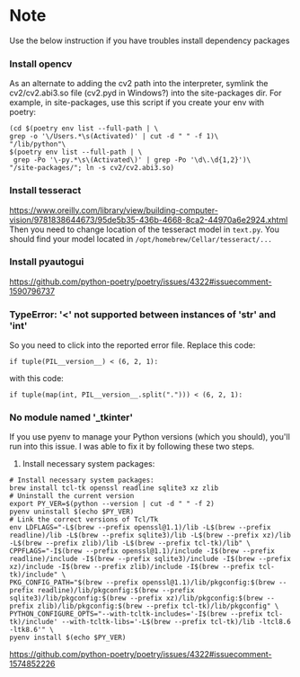 # Note

Use the below instruction if you have troubles install dependency packages

### Install opencv

As an alternate to adding the cv2 path into the interpreter, symlink the cv2/cv2.abi3.so file (cv2.pyd in Windows?) into
the site-packages dir. For example, in site-packages, use this script if you create your env with poetry:

```
(cd $(poetry env list --full-path | \
grep -o '\/Users.*\s(Activated)' | cut -d " " -f 1)\
"/lib/python"\
$(poetry env list --full-path | \
 grep -Po '\-py.*\s\(Activated\)' | grep -Po '\d\.\d{1,2}')\
"/site-packages/"; ln -s cv2/cv2.abi3.so)
```

### Install tesseract

https://www.oreilly.com/library/view/building-computer-vision/9781838644673/95de5b35-436b-4668-8ca2-44970a6e2924.xhtml
Then you need to change location of the tesseract model in ```text.py```. You should find your model located in
```/opt/homebrew/Cellar/tesseract/...```

### Install pyautogui

https://github.com/python-poetry/poetry/issues/4322#issuecomment-1590796737

### TypeError: '<' not supported between instances of 'str' and 'int'

So you need to click into the reported error file. Replace this code:

```
if tuple(PIL__version__) < (6, 2, 1):
```

with this code:

```
if tuple(map(int, PIL__version__.split("."))) < (6, 2, 1):
```

### No module named '_tkinter'

If you use pyenv to manage your Python versions (which you should), you'll run into this issue. I was able to fix it by
following these two steps.

1. Install necessary system packages:

```
# Install necessary system packages:
brew install tcl-tk openssl readline sqlite3 xz zlib
# Uninstall the current version
export PY_VER=$(python --version | cut -d " " -f 2)    
pyenv uninstall $(echo $PY_VER)
# Link the correct versions of Tcl/Tk
env LDFLAGS="-L$(brew --prefix openssl@1.1)/lib -L$(brew --prefix readline)/lib -L$(brew --prefix sqlite3)/lib -L$(brew --prefix xz)/lib -L$(brew --prefix zlib)/lib -L$(brew --prefix tcl-tk)/lib" \
CPPFLAGS="-I$(brew --prefix openssl@1.1)/include -I$(brew --prefix readline)/include -I$(brew --prefix sqlite3)/include -I$(brew --prefix xz)/include -I$(brew --prefix zlib)/include -I$(brew --prefix tcl-tk)/include" \
PKG_CONFIG_PATH="$(brew --prefix openssl@1.1)/lib/pkgconfig:$(brew --prefix readline)/lib/pkgconfig:$(brew --prefix sqlite3)/lib/pkgconfig:$(brew --prefix xz)/lib/pkgconfig:$(brew --prefix zlib)/lib/pkgconfig:$(brew --prefix tcl-tk)/lib/pkgconfig" \
PYTHON_CONFIGURE_OPTS="--with-tcltk-includes='-I$(brew --prefix tcl-tk)/include' --with-tcltk-libs='-L$(brew --prefix tcl-tk)/lib -ltcl8.6 -ltk8.6'" \
pyenv install $(echo $PY_VER)
```

https://github.com/python-poetry/poetry/issues/4322#issuecomment-1574852226

